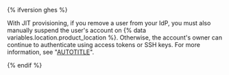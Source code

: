 {% ifversion ghes %}

With JIT provisioning, if you remove a user from your IdP, you must also manually suspend the user's account on {% data variables.location.product_location %}. Otherwise, the account's owner can continue to authenticate using access tokens or SSH keys. For more information, see "[AUTOTITLE](/admin/user-management/managing-users-in-your-enterprise/suspending-and-unsuspending-users)".

{% endif %}
